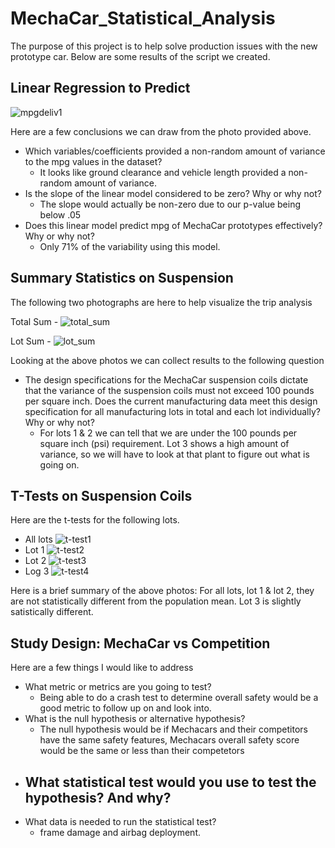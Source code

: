 # MechaCar_Statistical_Analysis
The purpose of this project is to help solve production issues with the new prototype car. Below are some results of the script we created.

## Linear Regression to Predict
![mpgdeliv1](https://user-images.githubusercontent.com/83259639/129510697-8fa35094-1be7-4278-a4bc-70ad08c5f1b3.PNG)

Here are a few conclusions we can draw from the photo provided above.
- Which variables/coefficients provided a non-random amount of variance to the mpg values in the dataset?
  - It looks like ground clearance and vehicle length provided a non-random amount of variance.
- Is the slope of the linear model considered to be zero? Why or why not?
  - The slope would actually be non-zero due to our p-value being below .05
- Does this linear model predict mpg of MechaCar prototypes effectively? Why or why not?
  - Only 71% of the variability using this model.

## Summary Statistics on Suspension
The following two photographs are here to help visualize the trip analysis

Total Sum - ![total_sum](https://user-images.githubusercontent.com/83259639/129511741-490bfeb4-1ce1-4de7-8fad-70b2e29fbba1.PNG)

Lot Sum - ![lot_sum](https://user-images.githubusercontent.com/83259639/129511766-6e4a4a46-f434-4be9-8d1a-453aa0ca75c0.PNG)

Looking at the above photos we can collect results to the following question

- The design specifications for the MechaCar suspension coils dictate that the variance of the suspension coils must not exceed 100 pounds per square inch. Does the current manufacturing data meet this design specification for all manufacturing lots in total and each lot individually? Why or why not?
  - For lots 1 & 2 we can tell that we are under the 100 pounds per square inch (psi) requirement. Lot 3 shows a high amount of variance, so we will have to look at that plant to figure out what is going on.

## T-Tests on Suspension Coils
Here are the t-tests for the following lots.
- All lots
  ![t-test1](https://user-images.githubusercontent.com/83259639/129512115-9ae08bd9-292c-4367-a646-32c593a6fca9.PNG)
- Lot 1
![t-test2](https://user-images.githubusercontent.com/83259639/129512139-a2b97ca2-66ed-4cec-8877-abb6bb7dc822.PNG)
- Lot 2
![t-test3](https://user-images.githubusercontent.com/83259639/129512156-220af8b1-7f84-4af5-8075-d148228571e7.PNG)
- Log 3
![t-test4](https://user-images.githubusercontent.com/83259639/129512169-51cc5812-6b9d-44a9-9af7-83a22271c7ab.PNG)
 
 Here is a brief summary of the above photos:
For all lots, lot 1 & lot 2, they are not statistically different from the population mean. Lot 3 is slightly satistically different.

## Study Design: MechaCar vs Competition
Here are a few things I would like to address

- What metric or metrics are you going to test?
  - Being able to do a crash test to determine overall safety would be a good metric to follow up on and look into.
- What is the null hypothesis or alternative hypothesis?
  - The null hypothesis would be if Mechacars and their competitors have the same safety features, Mechacars overall safety score would be the same or less than their competetors
- What statistical test would you use to test the hypothesis? And why?
  - 
- What data is needed to run the statistical test?
  - frame damage and airbag deployment.
